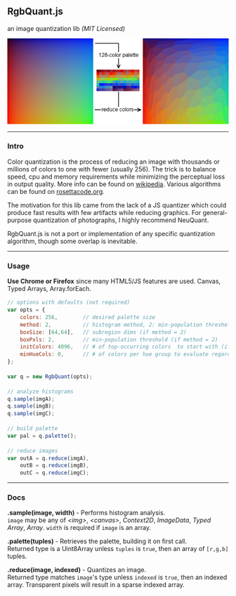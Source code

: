 RgbQuant.js
-----------
an image quantization lib _(MIT Licensed)_

![quantization](quantization.png "quantization")

---
### Intro

Color quantization is the process of reducing an image with thousands or millions of colors to one with fewer (usually 256). The trick is to balance speed, cpu and memory requirements while minimizing the perceptual loss in output quality. More info can be found on [wikipedia](http://en.wikipedia.org/wiki/Color_quantization). Various algorithms can be found on [rosettacode.org](http://rosettacode.org/wiki/Color_quantization).

The motivation for this lib came from the lack of a JS quantizer which could produce fast results with few artifacts while reducing graphics. For general-purpose quantization of photographs, I highly recommend NeuQuant.

RgbQuant.js is not a port or implementation of any specific quantization algorithm, though some overlap is inevitable.

---
### Usage

**Use Chrome or Firefox** since many HTML5/JS features are used. Canvas, Typed Arrays, Array.forEach.

```js
// options with defaults (not required)
var opts = {
    colors: 256,        // desired palette size
    method: 2,          // histogram method, 2: min-population threshold within subregions; 1: global top-population
    boxSize: [64,64],   // subregion dims (if method = 2)
    boxPxls: 2,         // min-population threshold (if method = 2)
    initColors: 4096,   // # of top-occurring colors  to start with (if method = 1)
	minHueCols: 0,		// # of colors per hue group to evaluate regardless of counts, to retain low-count hues
};

var q = new RgbQuant(opts);

// analyze histograms
q.sample(imgA);
q.sample(imgB);
q.sample(imgC);

// build palette
var pal = q.palette();

// reduce images
var outA = q.reduce(imgA),
    outB = q.reduce(imgB),
    outC = q.reduce(imgC);
```

---
### Docs

**.sample(image, width)** - Performs histogram analysis.<br>
`image` may be any of *&lt;img&gt;*, *&lt;canvas&gt;*, *Context2D*, *ImageData*, *Typed Array*, *Array*. `width` is required if `image` is an array.

**.palette(tuples)** - Retrieves the palette, building it on first call.<br>
Returned type is a Uint8Array unless `tuples` is `true`, then an array of `[r,g,b]` tuples.

**.reduce(image, indexed)** - Quantizes an image.<br>
Returned type matches `image`'s type unless `indexed` is `true`, then an indexed array. Transparent pixels will result in a sparse indexed array.